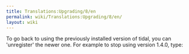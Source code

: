 ```yaml
---
title: Translations:Upgrading/8/en
permalink: wiki/Translations:Upgrading/8/en/
layout: wiki
---
```


To go back to using the previously installed version of tidal, you can
'unregister' the newer one. For example to stop using version 1.4.0,
type:
